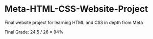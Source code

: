 # Meta-HTML-CSS-Website-Project
Final website project for learning HTML and CSS in depth from Meta 

Final Grade: 24.5 / 26 = 94%
